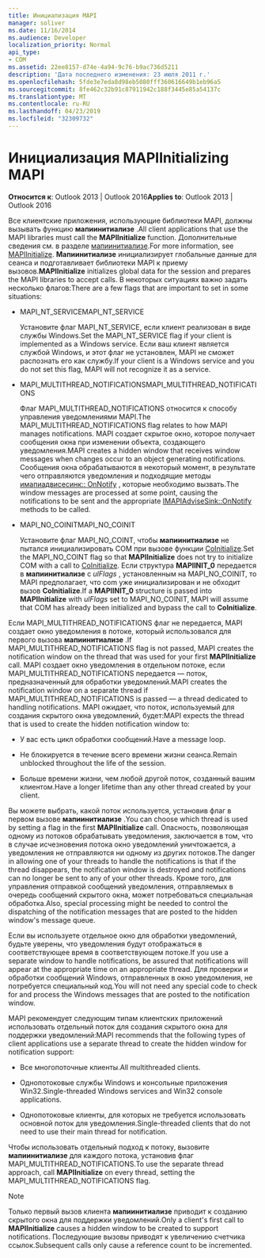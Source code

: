 ```yaml
---
title: Инициализация MAPI
manager: soliver
ms.date: 11/16/2014
ms.audience: Developer
localization_priority: Normal
api_type:
- COM
ms.assetid: 22ee8157-d74e-4a94-9c76-b9ac736d5211
description: 'Дата последнего изменения: 23 июля 2011 г.'
ms.openlocfilehash: 5fde3e7eda8d98eb5080fff360616649b1eb96a5
ms.sourcegitcommit: 8fe462c32b91c87911942c188f3445e85a54137c
ms.translationtype: MT
ms.contentlocale: ru-RU
ms.lasthandoff: 04/23/2019
ms.locfileid: "32309732"
---
```

# <a name="initializing-mapi"></a><span data-ttu-id="88abf-103">Инициализация MAPI</span><span class="sxs-lookup"><span data-stu-id="88abf-103">Initializing MAPI</span></span>

  
  
<span data-ttu-id="88abf-104">**Относится к**: Outlook 2013 | Outlook 2016</span><span class="sxs-lookup"><span data-stu-id="88abf-104">**Applies to**: Outlook 2013 | Outlook 2016</span></span> 
  
<span data-ttu-id="88abf-105">Все клиентские приложения, использующие библиотеки MAPI, должны вызывать функцию **мапиинитиализе** .</span><span class="sxs-lookup"><span data-stu-id="88abf-105">All client applications that use the MAPI libraries must call the **MAPIInitialize** function.</span></span> <span data-ttu-id="88abf-106">Дополнительные сведения см. в разделе [мапиинитиализе](mapiinitialize.md).</span><span class="sxs-lookup"><span data-stu-id="88abf-106">For more information, see [MAPIInitialize](mapiinitialize.md).</span></span> <span data-ttu-id="88abf-107">**Мапиинитиализе** инициализирует глобальные данные для сеанса и подготавливает библиотеки MAPI к приему вызовов.</span><span class="sxs-lookup"><span data-stu-id="88abf-107">**MAPIInitialize** initializes global data for the session and prepares the MAPI libraries to accept calls.</span></span> <span data-ttu-id="88abf-108">В некоторых ситуациях важно задать несколько флагов:</span><span class="sxs-lookup"><span data-stu-id="88abf-108">There are a few flags that are important to set in some situations:</span></span> 
  
- <span data-ttu-id="88abf-109">MAPI_NT_SERVICE</span><span class="sxs-lookup"><span data-stu-id="88abf-109">MAPI_NT_SERVICE</span></span>
    
    <span data-ttu-id="88abf-110">Установите флаг MAPI_NT_SERVICE, если клиент реализован в виде службы Windows.</span><span class="sxs-lookup"><span data-stu-id="88abf-110">Set the MAPI_NT_SERVICE flag if your client is implemented as a Windows service.</span></span> <span data-ttu-id="88abf-111">Если ваш клиент является службой Windows, и этот флаг не установлен, MAPI не сможет распознать его как службу.</span><span class="sxs-lookup"><span data-stu-id="88abf-111">If your client is a Windows service and you do not set this flag, MAPI will not recognize it as a service.</span></span> 
    
- <span data-ttu-id="88abf-112">MAPI_MULTITHREAD_NOTIFICATIONS</span><span class="sxs-lookup"><span data-stu-id="88abf-112">MAPI_MULTITHREAD_NOTIFICATIONS</span></span>
    
    <span data-ttu-id="88abf-113">Флаг MAPI_MULTITHREAD_NOTIFICATIONS относится к способу управления уведомлениями MAPI.</span><span class="sxs-lookup"><span data-stu-id="88abf-113">The MAPI_MULTITHREAD_NOTIFICATIONS flag relates to how MAPI manages notifications.</span></span> <span data-ttu-id="88abf-114">MAPI создает скрытое окно, которое получает сообщения окна при изменении объекта, создающего уведомления.</span><span class="sxs-lookup"><span data-stu-id="88abf-114">MAPI creates a hidden window that receives window messages when changes occur to an object generating notifications.</span></span> <span data-ttu-id="88abf-115">Сообщения окна обрабатываются в некоторый момент, в результате чего отправляются уведомления и подходящие методы [имапиадвисесинк:: OnNotify](imapiadvisesink-onnotify.md) , которые необходимо вызвать.</span><span class="sxs-lookup"><span data-stu-id="88abf-115">The window messages are processed at some point, causing the notifications to be sent and the appropriate [IMAPIAdviseSink::OnNotify](imapiadvisesink-onnotify.md) methods to be called.</span></span> 
    
- <span data-ttu-id="88abf-116">MAPI_NO_COINIT</span><span class="sxs-lookup"><span data-stu-id="88abf-116">MAPI_NO_COINIT</span></span>
    
    <span data-ttu-id="88abf-117">Установите флаг MAPI_NO_COINT, чтобы **мапиинитиализе** не пытался инициализировать COM при вызове функции [CoInitialize](https://msdn.microsoft.com/library/ms886303.aspx).</span><span class="sxs-lookup"><span data-stu-id="88abf-117">Set the MAPI_NO_COINT flag so that **MAPIInitialize** does not try to initialize COM with a call to [CoInitialize](https://msdn.microsoft.com/library/ms886303.aspx).</span></span> <span data-ttu-id="88abf-118">Если структура **MAPIINIT_0** передается в **мапиинитиализе** с _ulFlags_ , установленным на MAPI_NO_COINIT, то MAPI предполагает, что com уже инициализирован и не обходит вызов **CoInitialize**.</span><span class="sxs-lookup"><span data-stu-id="88abf-118">If a **MAPIINIT_0** structure is passed into **MAPIInitialize** with  _ulFlags_ set to MAPI_NO_COINIT, MAPI will assume that COM has already been initialized and bypass the call to **CoInitialize**.</span></span>
    
<span data-ttu-id="88abf-119">Если MAPI_MULTITHREAD_NOTIFICATIONS флаг не передается, MAPI создает окно уведомления в потоке, который использовался для первого вызова **мапиинитиализе** .</span><span class="sxs-lookup"><span data-stu-id="88abf-119">If MAPI_MULTITHREAD_NOTIFICATIONS flag is not passed, MAPI creates the notification window on the thread that was used for your first **MAPIInitialize** call.</span></span> <span data-ttu-id="88abf-120">MAPI создает окно уведомления в отдельном потоке, если MAPI_MULTITHREAD_NOTIFICATIONS передается — поток, предназначенный для обработки уведомлений.</span><span class="sxs-lookup"><span data-stu-id="88abf-120">MAPI creates the notification window on a separate thread if MAPI_MULTITHREAD_NOTIFICATIONS is passed — a thread dedicated to handling notifications.</span></span> <span data-ttu-id="88abf-121">MAPI ожидает, что поток, используемый для создания скрытого окна уведомлений, будет:</span><span class="sxs-lookup"><span data-stu-id="88abf-121">MAPI expects the thread that is used to create the hidden notification window to:</span></span> 
  
- <span data-ttu-id="88abf-122">У вас есть цикл обработки сообщений.</span><span class="sxs-lookup"><span data-stu-id="88abf-122">Have a message loop.</span></span>
    
- <span data-ttu-id="88abf-123">Не блокируется в течение всего времени жизни сеанса.</span><span class="sxs-lookup"><span data-stu-id="88abf-123">Remain unblocked throughout the life of the session.</span></span>
    
- <span data-ttu-id="88abf-124">Больше времени жизни, чем любой другой поток, созданный вашим клиентом.</span><span class="sxs-lookup"><span data-stu-id="88abf-124">Have a longer lifetime than any other thread created by your client.</span></span> 
    
<span data-ttu-id="88abf-125">Вы можете выбрать, какой поток используется, установив флаг в первом вызове **мапиинитиализе** .</span><span class="sxs-lookup"><span data-stu-id="88abf-125">You can choose which thread is used by setting a flag in the first **MAPIInitialize** call.</span></span> <span data-ttu-id="88abf-126">Опасность, позволяющая одному из потоков обрабатывать уведомления, заключается в том, что в случае исчезновения потока окно уведомлений уничтожается, а уведомления не отправляются ни одному из других потоков.</span><span class="sxs-lookup"><span data-stu-id="88abf-126">The danger in allowing one of your threads to handle the notifications is that if the thread disappears, the notification window is destroyed and notifications can no longer be sent to any of your other threads.</span></span> <span data-ttu-id="88abf-127">Кроме того, для управления отправкой сообщений уведомления, отправляемых в очередь сообщений скрытого окна, может потребоваться специальная обработка.</span><span class="sxs-lookup"><span data-stu-id="88abf-127">Also, special processing might be needed to control the dispatching of the notification messages that are posted to the hidden window's message queue.</span></span> 
  
<span data-ttu-id="88abf-128">Если вы используете отдельное окно для обработки уведомлений, будьте уверены, что уведомления будут отображаться в соответствующее время в соответствующем потоке.</span><span class="sxs-lookup"><span data-stu-id="88abf-128">If you use a separate window to handle notifications, be assured that notifications will appear at the appropriate time on an appropriate thread.</span></span> <span data-ttu-id="88abf-129">Для проверки и обработки сообщений Windows, отправленных в окно уведомления, не потребуется специальный код.</span><span class="sxs-lookup"><span data-stu-id="88abf-129">You will not need any special code to check for and process the Windows messages that are posted to the notification window.</span></span> 
  
<span data-ttu-id="88abf-130">MAPI рекомендует следующим типам клиентских приложений использовать отдельный поток для создания скрытого окна для поддержки уведомлений:</span><span class="sxs-lookup"><span data-stu-id="88abf-130">MAPI recommends that the following types of client applications use a separate thread to create the hidden window for notification support:</span></span>
  
- <span data-ttu-id="88abf-131">Все многопоточные клиенты.</span><span class="sxs-lookup"><span data-stu-id="88abf-131">All multithreaded clients.</span></span>
    
- <span data-ttu-id="88abf-132">Однопотоковые службы Windows и консольные приложения Win32.</span><span class="sxs-lookup"><span data-stu-id="88abf-132">Single-threaded Windows services and Win32 console applications.</span></span>
    
- <span data-ttu-id="88abf-133">Однопотоковые клиенты, для которых не требуется использовать основной поток для уведомления.</span><span class="sxs-lookup"><span data-stu-id="88abf-133">Single-threaded clients that do not need to use their main thread for notification.</span></span>
    
<span data-ttu-id="88abf-134">Чтобы использовать отдельный подход к потоку, вызовите **мапиинитиализе** для каждого потока, установив флаг MAPI_MULTITHREAD_NOTIFICATIONS.</span><span class="sxs-lookup"><span data-stu-id="88abf-134">To use the separate thread approach, call **MAPIInitialize** on every thread, setting the MAPI_MULTITHREAD_NOTIFICATIONS flag.</span></span> 
  
> [!NOTE]
> <span data-ttu-id="88abf-135">Только первый вызов клиента **мапиинитиализе** приводит к созданию скрытого окна для поддержки уведомлений.</span><span class="sxs-lookup"><span data-stu-id="88abf-135">Only a client's first call to **MAPIInitialize** causes a hidden window to be created to support notifications.</span></span> <span data-ttu-id="88abf-136">Последующие вызовы приводят к увеличению счетчика ссылок.</span><span class="sxs-lookup"><span data-stu-id="88abf-136">Subsequent calls only cause a reference count to be incremented.</span></span> 
  

